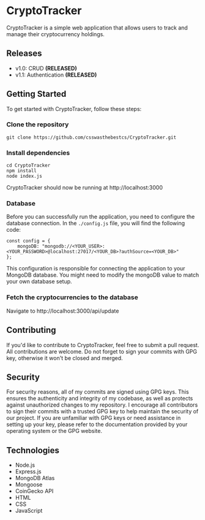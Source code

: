 # CryptoTracker

CryptoTracker is a simple web application that allows users to track and manage their cryptocurrency holdings.

## Releases
- v1.0: CRUD **(RELEASED)**
- v1.1: Authentication **(RELEASED)**

## Getting Started
To get started with CryptoTracker, follow these steps:

### Clone the repository

```
git clone https://github.com/csswasthebestcs/CryptoTracker.git
```

### Install dependencies

```
cd CryptoTracker
npm install
node index.js
``` 
CryptoTracker should now be running at http://localhost:3000

### Database
Before you can successfully run the application, you need to configure the database connection. In the `./config.js` file, you will find the following code:
```
const config = {
    mongoDB: "mongodb://<YOUR_USER>:<YOUR_PASSWORD>@localhost:27017/<YOUR_DB>?authSource=<YOUR_DB>"
};
```

This configuration is responsible for connecting the application to your MongoDB database. You might need to modify the mongoDB value to match your own database setup.


### Fetch the cryptocurrencies to the database

Navigate to http://localhost:3000/api/update

## Contributing
If you'd like to contribute to CryptoTracker, feel free to submit a pull request. All contributions are welcome.
Do not forget to sign your commits with GPG key, otherwise it won't be closed and merged.

## Security
For security reasons, all of my commits are signed using GPG keys. This ensures the authenticity and integrity of my codebase, as well as protects against unauthorized changes to my repository. I encourage all contributors to sign their commits with a trusted GPG key to help maintain the security of our project. 
If you are unfamiliar with GPG keys or need assistance in setting up your key, please refer to the documentation provided by your operating system or the GPG website.
## Technologies 
- Node.js
- Express.js
- MongoDB Atlas
- Mongoose
- CoinGecko API
- HTML
- CSS
- JavaScript